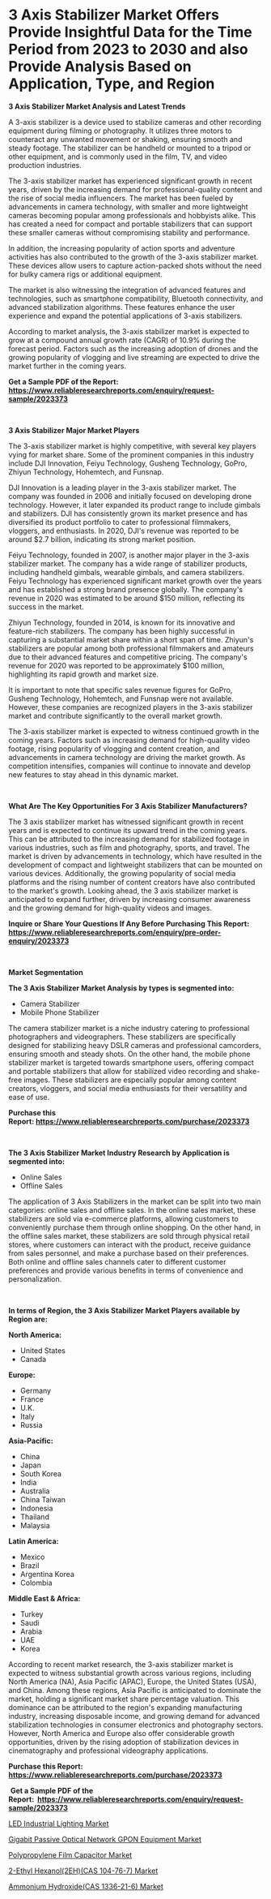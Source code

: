 <p><h1>3 Axis Stabilizer Market Offers Provide Insightful Data for the Time Period from 2023 to 2030 and also Provide Analysis Based on Application, Type, and Region</h1></p><p><strong>3 Axis Stabilizer Market Analysis and Latest Trends</strong></p>
<p><p>A 3-axis stabilizer is a device used to stabilize cameras and other recording equipment during filming or photography. It utilizes three motors to counteract any unwanted movement or shaking, ensuring smooth and steady footage. The stabilizer can be handheld or mounted to a tripod or other equipment, and is commonly used in the film, TV, and video production industries.</p><p>The 3-axis stabilizer market has experienced significant growth in recent years, driven by the increasing demand for professional-quality content and the rise of social media influencers. The market has been fueled by advancements in camera technology, with smaller and more lightweight cameras becoming popular among professionals and hobbyists alike. This has created a need for compact and portable stabilizers that can support these smaller cameras without compromising stability and performance.</p><p>In addition, the increasing popularity of action sports and adventure activities has also contributed to the growth of the 3-axis stabilizer market. These devices allow users to capture action-packed shots without the need for bulky camera rigs or additional equipment.</p><p>The market is also witnessing the integration of advanced features and technologies, such as smartphone compatibility, Bluetooth connectivity, and advanced stabilization algorithms. These features enhance the user experience and expand the potential applications of 3-axis stabilizers.</p><p>According to market analysis, the 3-axis stabilizer market is expected to grow at a compound annual growth rate (CAGR) of 10.9% during the forecast period. Factors such as the increasing adoption of drones and the growing popularity of vlogging and live streaming are expected to drive the market further in the coming years.</p></p>
<p><strong>Get a Sample PDF of the Report:&nbsp; <a href="https://www.reliableresearchreports.com/enquiry/request-sample/2023373">https://www.reliableresearchreports.com/enquiry/request-sample/2023373</a></strong></p>
<p>&nbsp;</p>
<p><strong>3 Axis Stabilizer Major Market Players</strong></p>
<p><p>The 3-axis stabilizer market is highly competitive, with several key players vying for market share. Some of the prominent companies in this industry include DJI Innovation, Feiyu Technology, Gusheng Technology, GoPro, Zhiyun Technology, Hohemtech, and Funsnap.</p><p>DJI Innovation is a leading player in the 3-axis stabilizer market. The company was founded in 2006 and initially focused on developing drone technology. However, it later expanded its product range to include gimbals and stabilizers. DJI has consistently grown its market presence and has diversified its product portfolio to cater to professional filmmakers, vloggers, and enthusiasts. In 2020, DJI's revenue was reported to be around $2.7 billion, indicating its strong market position.</p><p>Feiyu Technology, founded in 2007, is another major player in the 3-axis stabilizer market. The company has a wide range of stabilizer products, including handheld gimbals, wearable gimbals, and camera stabilizers. Feiyu Technology has experienced significant market growth over the years and has established a strong brand presence globally. The company's revenue in 2020 was estimated to be around $150 million, reflecting its success in the market.</p><p>Zhiyun Technology, founded in 2014, is known for its innovative and feature-rich stabilizers. The company has been highly successful in capturing a substantial market share within a short span of time. Zhiyun's stabilizers are popular among both professional filmmakers and amateurs due to their advanced features and competitive pricing. The company's revenue for 2020 was reported to be approximately $100 million, highlighting its rapid growth and market size.</p><p>It is important to note that specific sales revenue figures for GoPro, Gusheng Technology, Hohemtech, and Funsnap were not available. However, these companies are recognized players in the 3-axis stabilizer market and contribute significantly to the overall market growth.</p><p>The 3-axis stabilizer market is expected to witness continued growth in the coming years. Factors such as increasing demand for high-quality video footage, rising popularity of vlogging and content creation, and advancements in camera technology are driving the market growth. As competition intensifies, companies will continue to innovate and develop new features to stay ahead in this dynamic market.</p></p>
<p>&nbsp;</p>
<p><strong>What Are The Key Opportunities For 3 Axis Stabilizer Manufacturers?</strong></p>
<p><p>The 3 axis stabilizer market has witnessed significant growth in recent years and is expected to continue its upward trend in the coming years. This can be attributed to the increasing demand for stabilized footage in various industries, such as film and photography, sports, and travel. The market is driven by advancements in technology, which have resulted in the development of compact and lightweight stabilizers that can be mounted on various devices. Additionally, the growing popularity of social media platforms and the rising number of content creators have also contributed to the market's growth. Looking ahead, the 3 axis stabilizer market is anticipated to expand further, driven by increasing consumer awareness and the growing demand for high-quality videos and images.</p></p>
<p><strong>Inquire or Share Your Questions If Any Before Purchasing This Report: <a href="https://www.reliableresearchreports.com/enquiry/pre-order-enquiry/2023373">https://www.reliableresearchreports.com/enquiry/pre-order-enquiry/2023373</a></strong></p>
<p>&nbsp;</p>
<p><strong>Market Segmentation</strong></p>
<p><strong>The 3 Axis Stabilizer Market Analysis by types is segmented into:</strong></p>
<p><ul><li>Camera Stabilizer</li><li>Mobile Phone Stabilizer</li></ul></p>
<p><p>The camera stabilizer market is a niche industry catering to professional photographers and videographers. These stabilizers are specifically designed for stabilizing heavy DSLR cameras and professional camcorders, ensuring smooth and steady shots. On the other hand, the mobile phone stabilizer market is targeted towards smartphone users, offering compact and portable stabilizers that allow for stabilized video recording and shake-free images. These stabilizers are especially popular among content creators, vloggers, and social media enthusiasts for their versatility and ease of use.</p></p>
<p><strong>Purchase this Report:&nbsp;<a href="https://www.reliableresearchreports.com/purchase/2023373">https://www.reliableresearchreports.com/purchase/2023373</a></strong></p>
<p>&nbsp;</p>
<p><strong>The 3 Axis Stabilizer Market Industry Research by Application is segmented into:</strong></p>
<p><ul><li>Online Sales</li><li>Offline Sales</li></ul></p>
<p><p>The application of 3 Axis Stabilizers in the market can be split into two main categories: online sales and offline sales. In the online sales market, these stabilizers are sold via e-commerce platforms, allowing customers to conveniently purchase them through online shopping. On the other hand, in the offline sales market, these stabilizers are sold through physical retail stores, where customers can interact with the product, receive guidance from sales personnel, and make a purchase based on their preferences. Both online and offline sales channels cater to different customer preferences and provide various benefits in terms of convenience and personalization.</p></p>
<p>&nbsp;</p>
<p><strong>In terms of Region, the 3 Axis Stabilizer Market Players available by Region are:</strong></p>
<p>
    <p> <strong> North America: </strong>
        <ul>
            <li>United States</li>
            <li>Canada</li>
        </ul>
        </p> 
    <p> <strong> Europe: </strong>
        <ul>
            <li>Germany</li>
            <li>France</li>
            <li>U.K.</li>
            <li>Italy</li>
            <li>Russia</li>
        </ul>
        </p> 
    <p> <strong> Asia-Pacific: </strong>
        <ul>
            <li>China</li>
            <li>Japan</li>
            <li>South Korea</li>
            <li>India</li>
            <li>Australia</li>
            <li>China Taiwan</li>
            <li>Indonesia</li>
            <li>Thailand</li>
            <li>Malaysia</li>
        </ul>
        </p> 
    <p> <strong> Latin America: </strong>
        <ul>
            <li>Mexico</li>
            <li>Brazil</li>
            <li>Argentina Korea</li>
            <li>Colombia</li>
        </ul>
        </p> 
    <p> <strong> Middle East & Africa: </strong>
        <ul>
            <li>Turkey</li>
            <li>Saudi</li>
            <li>Arabia</li>
            <li>UAE</li>
            <li>Korea</li>
        </ul>
    </p>
    </p>
<p><p>According to recent market research, the 3-axis stabilizer market is expected to witness substantial growth across various regions, including North America (NA), Asia Pacific (APAC), Europe, the United States (USA), and China. Among these regions, Asia Pacific is anticipated to dominate the market, holding a significant market share percentage valuation. This dominance can be attributed to the region's expanding manufacturing industry, increasing disposable income, and growing demand for advanced stabilization technologies in consumer electronics and photography sectors. However, North America and Europe also offer considerable growth opportunities, driven by the rising adoption of stabilization devices in cinematography and professional videography applications.</p></p>
<p><strong>Purchase this Report: <a href="https://www.reliableresearchreports.com/purchase/2023373">https://www.reliableresearchreports.com/purchase/2023373</a></strong></p>
<p>&nbsp;<strong>Get a Sample PDF of the Report:&nbsp;&nbsp;<a href="https://www.reliableresearchreports.com/enquiry/request-sample/2023373">https://www.reliableresearchreports.com/enquiry/request-sample/2023373</a></strong></p>
<p><strong></strong></p>
<p><p><a href="https://www.linkedin.com/pulse/led-industrial-lighting-market-challenges-opportunities-xt8be/">LED Industrial Lighting Market</a></p><p><a href="https://github.com/kuntayevaz/Market-Research-Report-List-1/blob/main/gigabit-passive-optical-network-gpon-equipment-market.md">Gigabit Passive Optical Network GPON Equipment Market</a></p><p><a href="https://www.linkedin.com/pulse/polypropylene-film-capacitor-market-size-2023-2030-global-vjyee/">Polypropylene Film Capacitor Market</a></p><p><a href="https://medium.com/@abdulkazi7580/analyzing-2-ethyl-hexanol-2eh-cas-104-76-7-market-global-industry-perspective-and-forecast-2023-51880ee203ee">2-Ethyl Hexanol(2EH)(CAS 104-76-7) Market</a></p><p><a href="https://medium.com/@adiroy75486/decoding-ammonium-hydroxide-cas-1336-21-6-market-metrics-market-share-trends-and-growth-5069a892621a">Ammonium Hydroxide(CAS 1336-21-6) Market</a></p></p>